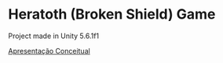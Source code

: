 # Heratoth (Broken Shield) Game

Project made in Unity 5.6.1f1

[Apresentação Conceitual](https://docs.google.com/presentation/d/1UsbPESowYt0rwh4bupWXQTwaGQPLskHJVMTQaouPuiE/edit?usp=sharing)

